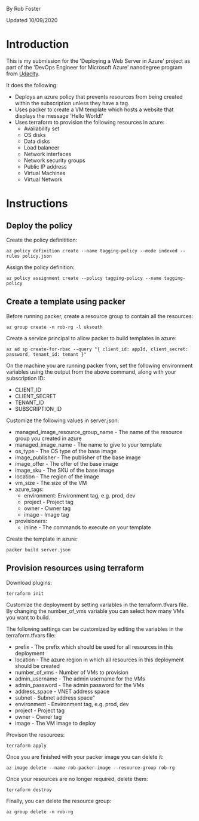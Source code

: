By Rob Foster

Updated 10/09/2020

# Introduction
This is my submission for the 'Deploying a Web Server in Azure' project as part of the 'DevOps Engineer for Microsoft Azure' nanodegree program from [Udacity](https://udacity.com).

It does the following:
- Deploys an azure policy that prevents resources from being created within the subscription unless they have a tag.
- Uses packer to create a VM template which hosts a website that displays the message 'Hello World!'
- Uses terraform to provision the following resources in azure:
  - Availability set
  - OS disks
  - Data disks
  - Load balancer
  - Network interfaces
  - Network security groups
  - Public IP address
  - Virtual Machines
  - Virtual Network

# Instructions

## Deploy the policy

Create the policy definitition:
```
az policy definition create --name tagging-policy --mode indexed --rules policy.json
```
Assign the policy definition:
```
az policy assignment create --policy tagging-policy --name tagging-policy
```

## Create a template using packer

Before running packer, create a resource group to contain all the resources:
```
az group create -n rob-rg -l uksouth
```
Create a service principal to allow packer to build templates in azure:
```
az ad sp create-for-rbac --query "{ client_id: appId, client_secret: password, tenant_id: tenant }"
```

On the machine you are running packer from, set the following environment variables using the output from the above command, along with your subscription ID:

- CLIENT_ID
- CLIENT_SECRET
- TENANT_ID
- SUBSCRIPTION_ID

Customize the following values in server.json:
- managed_image_resource_group_name - The name of the resource group you created in azure
- managed_image_name - The name to give to your template
- os_type - The OS type of the base image
- image_publisher - The publisher of the base image
- image_offer -  The offer of the base image
- image_sku - The SKU of the base image
- location - The region of the image
- vm_size - The size of the VM
- azure_tags:
  - environment: Environment tag, e.g. prod, dev
  - project - Project tag
  - owner - Owner tag
  - image - Image tag
- provisioners:
  - inline - The commands to execute on your template

Create the template in azure:
```
packer build server.json
```

## Provision resources using terraform

Download plugins:
```
terraform init
```
Customize the deployment by setting variables in the terraform.tfvars file. By changing the number_of_vms variable you can select how many VMs you want to build.

The following settings can be customized by editing the variables in the terraform.tfvars file:
- prefix - The prefix which should be used for all resources in this deployment
- location - The azure region in which all resources in this deployment should be created
- number_of_vms - Number of VMs to provision
- admin_username - The admin username for the VMs
- admin_password - The admin password for the VMs
- address_space - VNET address space
- subnet - Subnet address space"
- environment - Environment tag, e.g. prod, dev
- project - Project tag
- owner - Owner tag
- image - The VM image to deploy

Provison the resources:
```
terraform apply
```
Once you are finished with your packer image you can delete it:
```
az image delete --name rob-packer-image --resource-group rob-rg
```
Once your resources are no longer required, delete them:
```
terraform destroy
```
Finally, you can delete the resource group:
```
az group delete -n rob-rg
```
